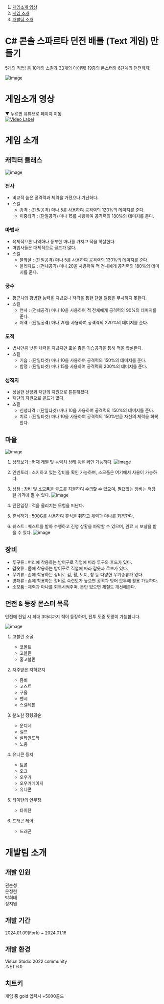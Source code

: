 1. [게임소개 영상](#게임소개-영상)  
2. [게임 소개](#게임-소개)  
3. [개발팀 소개](#개발팀-소개)

# C# 콘솔 스파르타 던전 배틀 (Text 게임) 만들기

5개의 직업! 총 10개의 스킬과 33개의 아이템! 19종의 몬스터와 6단계의 던전까지!

![image](https://github.com/rtanunity3/textdungeon/assets/88172590/22f0a9b5-5185-4210-aafd-ca4b73b8b1b4)

# 게임소개 영상
▼ 누르면 유튜브로 페이지 이동  
[![Video Label](http://img.youtube.com/vi/4Tx0n6-yWxM/0.jpg)](https://www.youtube.com/watch?v=4Tx0n6-yWxM)

# 게임 소개
## 캐릭터 클래스
![image](https://github.com/rtanunity3/textdungeon/assets/88172590/e3511b71-c778-4a11-8776-6f49c99fadbb)

### 전사

- 비교적 높은 공격력과 체력을 가졌으나 가난하다.
- 스킬
  - 강격 : (단일공격) 마나 5를 사용하여 공격력의 120%의 데미지를 준다.
  - 이중타격 : (단일공격) 마나 15를 사용하여 공격력의 180%의 데미지를 준다.

### 마법사

- 육체적으론 나약하나 풍부한 마나를 가지고 적을 학살한다.
- 마법사들은 대체적으로 골드가 많다.
- 스킬
  - 불화살 : (단일공격) 마나 5를 사용하여 공격력의 130%의 데미지를 준다.
  - 블리자드 : (전체공격) 마나 20을 사용하여 적 전체에게 공격력의 180%의 데미지를 준다.

### 궁수

- 평균치의 평범한 능력을 지녔으나 저격을 통한 단일 딜량은 무시하지 못한다.
- 스킬
  - 연사 : (전체공격) 마나 10을 사용하여 적 전체에게 공격력의 90%의 데미지를 준다.
  - 저격 : (단일공격) 마나 20를 사용하여 공격력의 220%의 데미지를 준다.

### 도적

- 법사만큼 낮은 체력을 지녔지만 효율 좋은 기습공격을 통해 적을 학살한다.
- 스킬
  - 기습 : (단일타겟) 마나 10을 사용하여 공격력의 150%의 데미지를 준다.
  - 함정 : (단일타겟) 마나 15를 사용하여 공격력의 200%의 데미지를 준다.

### 성직자

- 성실한 신앙과 재단의 지원으로 튼튼해졌다.
- 재단의 지원으로 골드가 많다.
- 스킬
  - 신성타격 : (단일타겟) 마나 10을 사용하여 공격력의 150%의 데미지를 준다.
  - 치료 : (단일타겟) 마나 10을 사용하여 공격력의 150%만큼 자신의 체력을 회복한다.

## 마을
![image](https://github.com/rtanunity3/textdungeon/assets/88172590/e8e57159-50e8-4754-970d-9bc0641fc567)

1. 상태보기 : 현재 레벨 및 능력치 상태 등을 확인 가능하다.
![image](https://github.com/rtanunity3/textdungeon/assets/88172590/1a5443dd-b37e-4514-9d16-a728cf5fca51)

2. 인벤토리 : 소지하고 있는 장비를 확인 가능하며, 소모품은 여기에서 사용이 가능하다.
3. 상점 : 장비 및 소모품을 골드를 지불하여 수급할 수 있으며, 필요없는 장비는 적당한 가격에 팔 수 있다.
![image](https://github.com/rtanunity3/textdungeon/assets/88172590/f633bfed-9107-4bee-8ea0-15164dd574b1)

4. 던전입장 : 적을 물리치는 모험을 떠난다.
5. 휴식하기 : 500G를 사용하여 휴식을 취하고 체력과 마나를 회복한다.
6. 퀘스트 : 퀘스트를 받아 수행하고 진행 상황을 파악할 수 있으며, 완료 시 보상을 받을 수 있다.
![image](https://github.com/rtanunity3/textdungeon/assets/88172590/c244bf24-1ebe-4c8a-b38d-f615cd787af4)

## 장비

- 투구류 : 머리에 착용하는 방어구로 직업에 따라 투구와 후드가 있다.
- 갑옷류 : 몸에 착용하는 방어구로 직업에 따라 갑옷과 로브가 있다.
- 무기류 : 손에 착용하는 장비로 검, 활, 도끼, 창 등 다양한 무기종류가 있다.
- 방패류 : 손에 착용하는 장비로 숙련도가 높으면 공격과 방어 모두에 활용 가능하다.
- 소모품 : 체력과 마나를 회복시켜주며, 돈만 있으면 체질도 개선해준다.

## 던전 & 등장 몬스터 목록

던전에 진입 시 최대 3마리까지 적이 등장하며, 전투 도중 도망이 가능합니다.

![image](https://github.com/rtanunity3/textdungeon/assets/88172590/4c3d7df9-7d79-45da-92b6-6e54da4cf3ae)

1. 고블린 소굴

   - 코볼트
   - 고블린
   - 홉고블린

2. 저주받은 지하묘지

   - 좀비
   - 고스트
   - 구울
   - 밴시
   - 스켈레톤

3. 분노한 정령의숲

   - 운디네
   - 실프
   - 살라만드라
   - 노움

4. 유니콘 둥지

   - 트롤
   - 오크
   - 오우거
   - 오우거메이지
   - 유니콘

5. 타이탄의 연무장

   - 타이탄

6. 드래곤 레어
   - 드래곤

# 개발팀 소개

## 개발 인원

권순성  
문정현  
박희태  
정지엽  

## 개발 기간

2024.01.09(Fork) ~ 2024.01.16

## 개발 환경

Visual Studio 2022 community  
.NET 6.0

## 치트키

게임 중 gold 입력시 +5000골드
